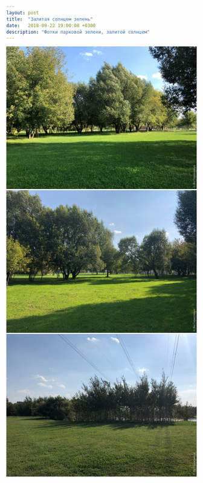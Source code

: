 ```yaml
---
layout: post
title:  "Залитая солнцем зелень"
date:   2018-09-22 19:00:00 +0300
description: "Фотки парковой зелени, залитой солнцем"
---
```


<img src="/assets/images/2018/09/2018-09-22_13-32-20_IMG_0500_web.jpg" class="img-fluid mx-auto d-block" alt="Залитая солнцем зелень" />

<img src="/assets/images/2018/09/2018-09-22_13-37-19_IMG_0505_web.jpg" class="img-fluid mx-auto d-block" alt="Залитая солнцем зелень 2" />

<img src="/assets/images/2018/09/2018-09-22_13-49-21_IMG_0509_web.jpg" class="img-fluid mx-auto d-block" alt="Залитая солнцем зелень 3" />
